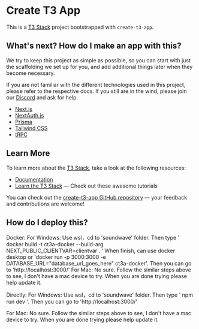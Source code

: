 # Create T3 App

This is a [T3 Stack](https://create.t3.gg/) project bootstrapped with `create-t3-app`.

## What's next? How do I make an app with this?

We try to keep this project as simple as possible, so you can start with just the scaffolding we set up for you, and add additional things later when they become necessary.

If you are not familiar with the different technologies used in this project, please refer to the respective docs. If you still are in the wind, please join our [Discord](https://t3.gg/discord) and ask for help.

- [Next.js](https://nextjs.org)
- [NextAuth.js](https://next-auth.js.org)
- [Prisma](https://prisma.io)
- [Tailwind CSS](https://tailwindcss.com)
- [tRPC](https://trpc.io)

## Learn More

To learn more about the [T3 Stack](https://create.t3.gg/), take a look at the following resources:

- [Documentation](https://create.t3.gg/)
- [Learn the T3 Stack](https://create.t3.gg/en/faq#what-learning-resources-are-currently-available) — Check out these awesome tutorials

You can check out the [create-t3-app GitHub repository](https://github.com/t3-oss/create-t3-app) — your feedback and contributions are welcome!

## How do I deploy this?
Docker:
  For Windows:
    Use wsl，cd to 'soundwave' folder. Then type ' docker build -t ct3a-docker --build-arg NEXT_PUBLIC_CLIENTVAR=clientvar . '
    When finish, can use docker desktop  or 'docker run -p 3000:3000 -e DATABASE_URL="database_url_goes_here" ct3a-docker'.
    Then you can go to 'http://localhost:3000/'
  For Mac:
    No sure. Follow the similar steps above to see, I don't have a mac device to try. When you are done trying please help update it.

Directly:
  For Windows: 
    Use wsl，cd to 'soundwave' folder. Then type ' npm run dev '. Then you can go to 'http://localhost:3000/'
  
  For Mac:
    No sure. Follow the similar steps above to see, I don't have a mac device to try. When you are done trying please help update it.
